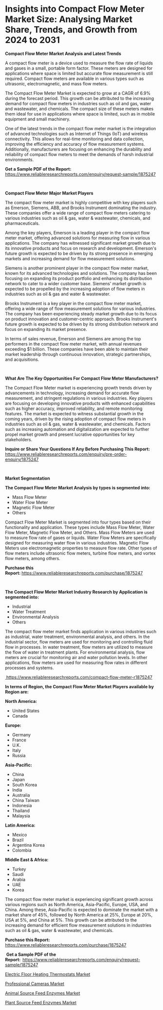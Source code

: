 <p><h1>Insights into Compact Flow Meter Market Size: Analysing Market Share, Trends, and Growth from 2024 to 2031</h1></p><p><strong>Compact Flow Meter Market Analysis and Latest Trends</strong></p>
<p><p>A compact flow meter is a device used to measure the flow rate of liquids and gases in a small, portable form factor. These meters are designed for applications where space is limited but accurate flow measurement is still required. Compact flow meters are available in various types such as ultrasonic, electromagnetic, and mass flow meters.</p><p>The Compact Flow Meter Market is expected to grow at a CAGR of 6.9% during the forecast period. This growth can be attributed to the increasing demand for compact flow meters in industries such as oil and gas, water and wastewater, and chemicals. The compact size of these meters makes them ideal for use in applications where space is limited, such as in mobile equipment and small machinery.</p><p>One of the latest trends in the compact flow meter market is the integration of advanced technologies such as Internet of Things (IoT) and wireless connectivity. This allows for real-time monitoring and data collection, improving the efficiency and accuracy of flow measurement systems. Additionally, manufacturers are focusing on enhancing the durability and reliability of compact flow meters to meet the demands of harsh industrial environments.</p></p>
<p><strong>Get a Sample PDF of the Report:&nbsp;</strong> <a href="https://www.reliableresearchreports.com/enquiry/request-sample/1875247">https://www.reliableresearchreports.com/enquiry/request-sample/1875247</a></p>
<p>&nbsp;</p>
<p><strong>Compact Flow Meter Major Market Players</strong></p>
<p><p>The compact flow meter market is highly competitive with key players such as Emerson, Siemens, ABB, and Brooks Instrument dominating the industry. These companies offer a wide range of compact flow meters catering to various industries such as oil & gas, water & wastewater, chemicals, and pharmaceuticals.</p><p>Among the key players, Emerson is a leading player in the compact flow meter market, offering advanced solutions for measuring flow in various applications. The company has witnessed significant market growth due to its innovative products and focus on research and development. Emerson's future growth is expected to be driven by its strong presence in emerging markets and increasing demand for flow measurement solutions.</p><p>Siemens is another prominent player in the compact flow meter market, known for its advanced technologies and solutions. The company has been focusing on expanding its product portfolio and enhancing its distribution network to cater to a wider customer base. Siemens' market growth is expected to be propelled by the increasing adoption of flow meters in industries such as oil & gas and water & wastewater.</p><p>Brooks Instrument is a key player in the compact flow meter market, offering a wide range of flow measurement solutions for various industries. The company has been experiencing steady market growth due to its focus on product innovation and customer-centric approach. Brooks Instrument's future growth is expected to be driven by its strong distribution network and focus on expanding its market presence.</p><p>In terms of sales revenue, Emerson and Siemens are among the top performers in the compact flow meter market, with annual revenues exceeding $1 billion. These companies have been able to maintain their market leadership through continuous innovation, strategic partnerships, and acquisitions.</p></p>
<p>&nbsp;</p>
<p><strong>What Are The Key Opportunities For Compact Flow Meter Manufacturers?</strong></p>
<p><p>The Compact Flow Meter market is experiencing growth trends driven by advancements in technology, increasing demand for accurate flow measurement, and stringent regulations in various industries. Key players are focusing on developing innovative products with enhanced capabilities such as higher accuracy, improved reliability, and remote monitoring features. The market is expected to witness substantial growth in the coming years, driven by the rising adoption of compact flow meters in industries such as oil & gas, water & wastewater, and chemicals. Factors such as increasing automation and digitalization are expected to further propel market growth and present lucrative opportunities for key stakeholders.</p></p>
<p><strong>Inquire or Share Your Questions If Any Before Purchasing This Report:</strong> <a href="https://www.reliableresearchreports.com/enquiry/pre-order-enquiry/1875247">https://www.reliableresearchreports.com/enquiry/pre-order-enquiry/1875247</a></p>
<p>&nbsp;</p>
<p><strong>Market Segmentation</strong></p>
<p><strong>The Compact Flow Meter Market Analysis by types is segmented into:</strong></p>
<p><ul><li>Mass Flow Meter</li><li>Water Flow Meter</li><li>Magnetic Flow Meter</li><li>Others</li></ul></p>
<p><p>Compact Flow Meter Market is segmented into four types based on their functionality and application. These types include Mass Flow Meter, Water Flow Meter, Magnetic Flow Meter, and Others. Mass Flow Meters are used to measure flow rate of gases or liquids. Water Flow Meters are specifically designed for measuring water flow in various industries. Magnetic Flow Meters use electromagnetic properties to measure flow rate. Other types of flow meters include ultrasonic flow meters, turbine flow meters, and vortex flow meters, among others.</p></p>
<p><strong>Purchase this Report:&nbsp;</strong><a href="https://www.reliableresearchreports.com/purchase/1875247">https://www.reliableresearchreports.com/purchase/1875247</a></p>
<p>&nbsp;</p>
<p><strong>The Compact Flow Meter Market Industry Research by Application is segmented into:</strong></p>
<p><ul><li>Industrial</li><li>Water Treatment</li><li>Environmental Analysis</li><li>Others</li></ul></p>
<p><p>The compact flow meter market finds application in various industries such as industrial, water treatment, environmental analysis, and others. In the industrial sector, flow meters are used for monitoring and controlling fluid flow in processes. In water treatment, flow meters are utilized to measure the flow of water in treatment plants. For environmental analysis, flow meters are crucial for monitoring air and water pollution levels. In other applications, flow meters are used for measuring flow rates in different processes and systems.</p></p>
<p><a href="https://www.reliableresearchreports.com/compact-flow-meter-r1875247">&nbsp;https://www.reliableresearchreports.com/compact-flow-meter-r1875247</a></p>
<p><strong>In terms of Region, the Compact Flow Meter Market Players available by Region are:</strong></p>
<p>
    <p> <strong> North America: </strong>
        <ul>
            <li>United States</li>
            <li>Canada</li>
        </ul>
        </p> 
    <p> <strong> Europe: </strong>
        <ul>
            <li>Germany</li>
            <li>France</li>
            <li>U.K.</li>
            <li>Italy</li>
            <li>Russia</li>
        </ul>
        </p> 
    <p> <strong> Asia-Pacific: </strong>
        <ul>
            <li>China</li>
            <li>Japan</li>
            <li>South Korea</li>
            <li>India</li>
            <li>Australia</li>
            <li>China Taiwan</li>
            <li>Indonesia</li>
            <li>Thailand</li>
            <li>Malaysia</li>
        </ul>
        </p> 
    <p> <strong> Latin America: </strong>
        <ul>
            <li>Mexico</li>
            <li>Brazil</li>
            <li>Argentina Korea</li>
            <li>Colombia</li>
        </ul>
        </p> 
    <p> <strong> Middle East & Africa: </strong>
        <ul>
            <li>Turkey</li>
            <li>Saudi</li>
            <li>Arabia</li>
            <li>UAE</li>
            <li>Korea</li>
        </ul>
    </p>
    </p>
<p><p>The compact flow meter market is experiencing significant growth across various regions such as North America, Asia-Pacific, Europe, USA, and China. Among these, Asia-Pacific is expected to dominate the market with a market share of 45%, followed by North America at 25%, Europe at 20%, USA at 5%, and China at 5%. This growth can be attributed to the increasing demand for efficient flow measurement solutions in industries such as oil & gas, water & wastewater, and chemicals.</p></p>
<p><strong>Purchase this Report: </strong><a href="https://www.reliableresearchreports.com/purchase/1875247">https://www.reliableresearchreports.com/purchase/1875247</a></p>
<p>&nbsp;<strong>Get a Sample PDF of the Report:&nbsp;&nbsp;</strong><a href="https://www.reliableresearchreports.com/enquiry/request-sample/1875247">https://www.reliableresearchreports.com/enquiry/request-sample/1875247</a></p>
<p><strong></strong></p>
<p><p><a href="https://github.com/nafiafirdania/Market-Research-Report-List-1/blob/main/electric-floor-heating-thermostats-market.md">Electric Floor Heating Thermostats Market</a></p><p><a href="https://github.com/faisalayoob601/Market-Research-Report-List-1/blob/main/professional-cameras-market.md">Professional Cameras Market</a></p><p><a href="https://issuu.com/reportprime-2/docs/animal-source-feed-enzymes-market-size-2030.pptx">Animal Source Feed Enzymes Market</a></p><p><a href="https://issuu.com/reportprime-2/docs/plant-source-feed-enzymes-market-size-2030.pptx">Plant Source Feed Enzymes Market</a></p></p>